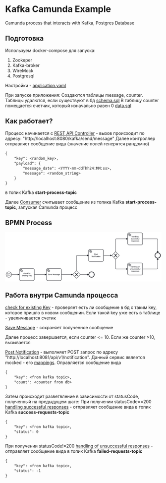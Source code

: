 # Kafka Camunda Example
Camunda process that interacts with Kafka, Postgres Database

## Подготовка

Используем docker-compose для запуска:
1. Zookeper
2. Kafka-broker
3. WireMock 
4. Postgresql

Настройки - [application.yaml](src/main/resources/application.yaml) 

При запуске приложения: 
Создаются таблицы message, counter. Таблицы удалются, если существуют в бд [schema.sql](src/main/resources/schema.sql)
В таблицу counter помещается счетчик, который изначально равен 0 [data.sql](src/main/resources/.data.sql)

## Как работает?

Процесс начинается с [REST API Controller](src/main/java/ru/dmitry/springboot_camunda_kafka/controller/MessageController.java) - вызов происходит по адресу: "http://localhost:8080/kafka/send/message"
Далее контроллер отправляет сообщение вида (значение полей генерятся рандомно)

```
{
	"key": <random_key>,
	"payload": {
		"message_date": <YYYY-mm-ddThh24:MM:ss>,
		"message": <random_string>
	}
}
```

в топик Kafka **start-process-topic** 

Далее [Consumer](src/main/java/ru/dmitry/springboot_camunda_kafka/consumer/MessageConsumer.java) считывает сообщение из топика Kafka **start-process-topic**, запуская Camunda процесс

## BPMN Process
![BPMN Process](src/main/resources/process.png)

## Работа внутри Camunda процесса 
[check for existing Key](src/main/java/ru/dmitry/springboot_camunda_kafka/delegate/CheckEntityExistsDelegate.java) - проверяет есть ли сообщение в бд с таким key, которое пришло в новом сообщении. Если такой key уже есть в таблице - увеличивается счетик 

[Save Message](src/main/java/ru/dmitry/springboot_camunda_kafka/delegate/SaveMessageDelegate.java) - сохраняет полученное сообщение 

Далее процесс завершается, если counter <= 10. Если же counter >10, вызывается 

[Post Notification](src/main/java/ru/dmitry/springboot_camunda_kafka/delegate/PostNotificationDelegate.java) - выполняет POST запрос по адресу "http://localhost:8081/api/v1/notification". Данный сервис является mocked - его [mappings](src/main/resources/stubs). Оправляется сообщение вида

```
{
	"key": <from kafka topic>,
	"сount": <counter from db>
}
```

Затем происходит разветвление в зависимости от statusCode, полученный на предыдущем шаге: 
При получении statusCode==200 [handling successful responses](src/main/java/ru/dmitry/springboot_camunda_kafka/delegate/SuccessRequestsDelegate.java) - отправляет сообщение вида в топик Kafka **success-requests-topic**

```
{
	"key": <from kafka topic>,
	"status": 0
}
```

При получении statusCode!=200 [handling of unsuccessful responses](src/main/java/ru/dmitry/springboot_camunda_kafka/delegate/FailedRequestsDelegate.java) - отправляет сообщение вида в топик Kafka **failed-requests-topic**

```
{
	"key": <from kafka topic>,
	"status": -1
}
```
